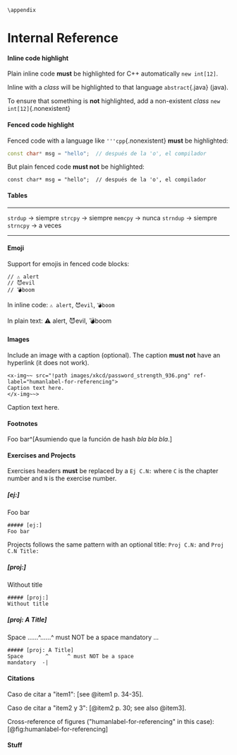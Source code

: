 ```{=latex}
\appendix
```

# Internal Reference

#### Inline code highlight

Plain inline code **must** be highlighted for C++ automatically `new int[12]`.

Inline with a *class* will be highlighted to that language
`abstract`{.java} (java).

To ensure that something is **not** highlighted, add a non-existent
*class* `new int[12]`{.nonexistent}

#### Fenced code highlight

Fenced code with a language like `'''cpp`{.nonexistent} **must** be highlighted:

```cpp
const char* msg = "hello";  // después de la 'o', el compilador
```

But plain fenced code **must not** be highlighted:

```
const char* msg = "hello";  // después de la 'o', el compilador
```

#### Tables

---------------------   ---------------------   -----------------
`strdup`  →  siempre    `strcpy`  →  siempre    `memcpy` →  nunca
`strndup` →  siempre    `strncpy` →  a veces
---------------------   ---------------------   -----------------

#### Emoji

Support for emojis in fenced code blocks:

```
// ⚠ alert
// 😈evil
// 💣boom
```

In inline code: `⚠ alert`, `😈evil`, `💣boom`

In plain text: ⚠ alert, 😈evil, 💣boom

#### Images

Include an image with a caption (optional). The caption **must not**
have an hyperlink (it does not work).

```
<x-img~~ src="!path images/xkcd/password_strength_936.png" ref-label="humanlabel-for-referencing">
Caption text here.
</x-img~~>
```

<x-img src="!path images/xkcd/password_strength_936.png" ref-label="humanlabel-for-referencing">
Caption text here.
</x-img>

#### Footnotes

Foo bar^[Asumiendo que la función de hash *bla bla bla*.]

#### Exercises and Projects

Exercises headers **must** be replaced by a `Ej C.N:` where `C` is the
chapter number and `N` is the exercise number.

##### [ej:]
Foo bar

```
##### [ej:]
Foo bar
```

Projects follows the same pattern with an optional title: `Proj C.N:` and
`Proj C.N Title:`

##### [proj:]
Without title

```
##### [proj:]
Without title
```

##### [proj: A Title]
Space ......^......^ must NOT be a space
mandatory ...

```
##### [proj: A Title]
Space       ^      ^ must NOT be a space
mandatory  -|
```

#### Citations

Caso de citar a "item1": [see @item1 p. 34-35].

Caso de citar a "item2 y 3": [@item2 p. 30; see also @item3].

Cross-reference of figures ("humanlabel-for-referencing" in this case): [@fig:humanlabel-for-referencing]

#### Stuff
